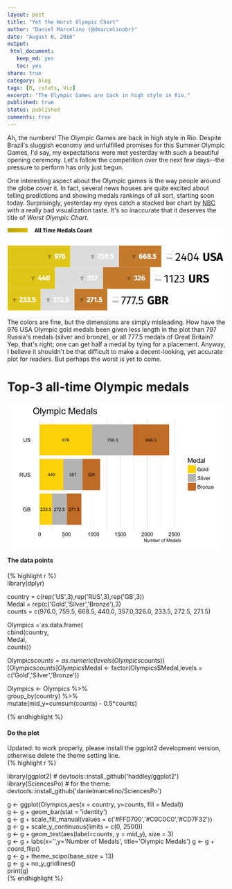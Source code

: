 ```yaml
---
layout: post
title: "Yet the Worst Olympic Chart"
author: "Daniel Marcelino (@dmarcelinobr)"
date: "August 6, 2016"
output:
 html_document: 
   keep_md: yes
   toc: yes
share: true
category: blog
tags: [R, rstats, Viz]
excerpt: "The Olympic Games are back in high style in Rio."
published: true
status: published
comments: true
---
```




Ah, the numbers! The Olympic Games are back in high style in Rio. Despite Brazil's sluggish economy and unfulfilled promises for this Summer Olympic Games, I'd say, my expectations were met yesterday with such a beautiful opening ceremony. Let's follow the competition over the next few days--the pressure to perform has only just begun. 

One interesting aspect about the Olympic games is the way people around the globe cover it. In fact, several news houses are quite excited about telling predictions and showing medals rankings of all sort, starting soon today. Surprisingly, yesterday my eyes catch a stacked bar chart by [NBC](http://www.nbcolympics.com/) with a really bad visualization taste. It's so inaccurate that it deserves the title of *Worst Olympic Chart*. 

<img src="/img/08-06-2016-yet-the-worst-olympic-chart/NBC-olympic-medals.PNG" title="center" alt="center" style="display: block; margin: auto;" />


The colors are fine, but the dimensions are simply misleading. How have the 976 USA Olympic gold medals been given less length in the plot than  797 Russia's medals (silver and bronze), or all 777.5 medals of Great Britain? Yep, that's right; one can get half a medal by tying for a placement. Anyway, I believe it shouldn't be that difficult to make a decent-looking, yet accurate plot for readers. But perhaps the worst is yet to come.

# Top-3 all-time Olympic medals 

<img src="/img/08-06-2016-yet-the-worst-olympic-chart/unnamed-chunk-2-1.png" title="center" alt="center" style="display: block; margin: auto;" />



#### The data points		
{% highlight r %}		
 library(dplyr)		

 country = c(rep('US',3),rep('RUS',3),rep('GB',3))		
 Medal = rep(c('Gold','Silver','Bronze'),3)		
 counts = c(976.0, 759.5, 668.5, 440.0, 357.0,326.0, 233.5, 272.5, 271.5)		

 Olympics = as.data.frame(		
 cbind(country,		
  Medal,		
 counts))		

 Olympics$counts = as.numeric(levels(Olympics$counts))[Olympics$counts]		
Olympics$Medal <- factor(Olympics$Medal,levels = c('Gold','Silver','Bronze'))		

Olympics <- Olympics %>% 		
 group_by(country) %>% 		
 mutate(mid_y=cumsum(counts) - 0.5*counts)		
 
{% endhighlight %}		

#### Do the plot		
Updated: to work properly, please install the ggplot2 development version, otherwise delete the theme setting line.		
{% highlight r %}		

library(ggplot2) # devtools::install_github('haddley/ggplot2')	
library(SciencesPo) # for the theme:
devtools::install_github('danielmarcelino/SciencesPo')		

g <- ggplot(Olympics,aes(x = country, y=counts, fill = Medal)) 	
g <- g + geom_bar(stat = 'identity')		
g <- g + scale_fill_manual(values = c('#FFD700','#C0C0C0','#CD7F32')) 		
g <- g + scale_y_continuous(limits = c(0, 2500))		
g <- g + geom_text(aes(label=counts, y = mid_y), size = 3)		
g <- g + labs(x='',y='Number of Medals', title='Olympic Medals')
g <- g + coord_flip() 		
g <- g + theme_scipo(base_size = 13)		
g <- g + no_y_gridlines()		
print(g)		
{% endhighlight %}